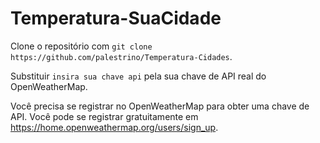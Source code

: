 # Temperatura-SuaCidade

Clone o repositório com `git clone https://github.com/palestrino/Temperatura-Cidades`.

Substituir `insira sua chave api` pela sua chave de API real do OpenWeatherMap.

Você precisa se registrar no OpenWeatherMap para obter uma chave de API. Você pode se registrar gratuitamente em https://home.openweathermap.org/users/sign_up.
